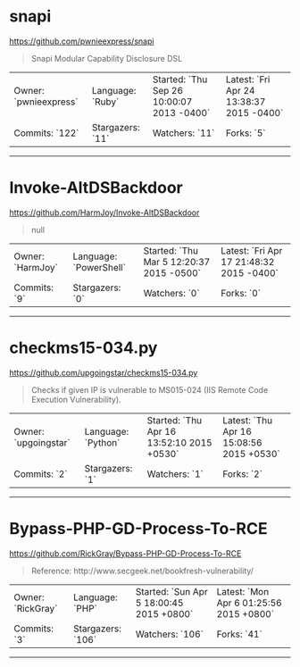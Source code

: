 # snapi

https://github.com/pwnieexpress/snapi
<blockquote>
Snapi Modular Capability Disclosure DSL
</blockquote>

<table>
<tr><td>Owner: `pwnieexpress`</td>
    <td>Language: `Ruby`</td>
    <td>Started: `Thu Sep 26 10:00:07 2013 -0400`</td>
    <td>Latest: `Fri Apr 24 13:38:37 2015 -0400`</td></tr>
<tr><td>Commits: `122`</td>
    <td>Stargazers: `11`</td>
    <td>Watchers: `11`</td>
    <td>Forks: `5`</td></tr>
</table>

---

# Invoke-AltDSBackdoor

https://github.com/HarmJoy/Invoke-AltDSBackdoor
<blockquote>
null
</blockquote>

<table>
<tr><td>Owner: `HarmJoy`</td>
    <td>Language: `PowerShell`</td>
    <td>Started: `Thu Mar 5 12:20:37 2015 -0500`</td>
    <td>Latest: `Fri Apr 17 21:48:32 2015 -0400`</td></tr>
<tr><td>Commits: `9`</td>
    <td>Stargazers: `0`</td>
    <td>Watchers: `0`</td>
    <td>Forks: `0`</td></tr>
</table>

---

# checkms15-034.py

https://github.com/upgoingstar/checkms15-034.py
<blockquote>
Checks if given IP is vulnerable to MS015-024 (IIS Remote Code Execution Vulnerability). 
</blockquote>

<table>
<tr><td>Owner: `upgoingstar`</td>
    <td>Language: `Python`</td>
    <td>Started: `Thu Apr 16 13:52:10 2015 +0530`</td>
    <td>Latest: `Thu Apr 16 15:08:56 2015 +0530`</td></tr>
<tr><td>Commits: `2`</td>
    <td>Stargazers: `1`</td>
    <td>Watchers: `1`</td>
    <td>Forks: `2`</td></tr>
</table>

---

# Bypass-PHP-GD-Process-To-RCE

https://github.com/RickGray/Bypass-PHP-GD-Process-To-RCE
<blockquote>
Reference: http://www.secgeek.net/bookfresh-vulnerability/
</blockquote>

<table>
<tr><td>Owner: `RickGray`</td>
    <td>Language: `PHP`</td>
    <td>Started: `Sun Apr 5 18:00:45 2015 +0800`</td>
    <td>Latest: `Mon Apr 6 01:25:56 2015 +0800`</td></tr>
<tr><td>Commits: `3`</td>
    <td>Stargazers: `106`</td>
    <td>Watchers: `106`</td>
    <td>Forks: `41`</td></tr>
</table>

---

